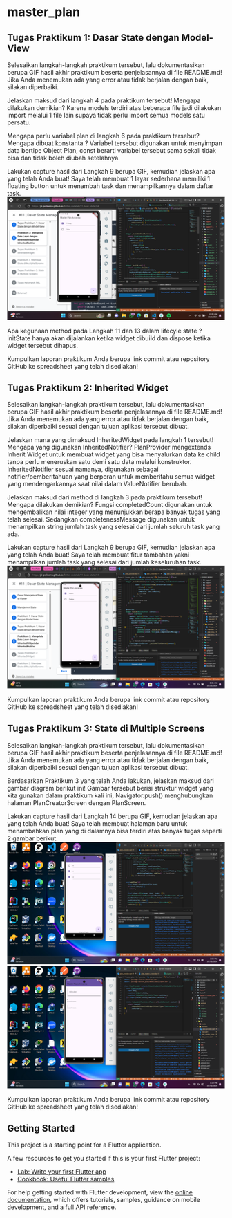 # master_plan

## Tugas Praktikum 1: Dasar State dengan Model-View

Selesaikan langkah-langkah praktikum tersebut, lalu dokumentasikan berupa GIF hasil akhir praktikum beserta penjelasannya di file README.md! Jika Anda menemukan ada yang error atau tidak berjalan dengan baik, silakan diperbaiki.

Jelaskan maksud dari langkah 4 pada praktikum tersebut! Mengapa dilakukan demikian? Karena models terdiri atas beberapa file jadi dilakukan import melalui 1 file lain supaya tidak perlu import semua models satu persatu.

Mengapa perlu variabel plan di langkah 6 pada praktikum tersebut? Mengapa dibuat konstanta ? Variabel tersebut digunakan untuk menyimpan data bertipe Object Plan, const berarti variabel tersebut sama sekali tidak bisa dan tidak boleh diubah setelahnya.

Lakukan capture hasil dari Langkah 9 berupa GIF, kemudian jelaskan apa yang telah Anda buat! Saya telah membuat 1 layar sederhana memiliki 1 floating button untuk menambah task dan menampilkannya dalam daftar task.
![Praktikum 1](images/p1.png)

Apa kegunaan method pada Langkah 11 dan 13 dalam lifecyle state ? initState hanya akan dijalankan ketika widget dibuild dan dispose ketika widget tersebut dihapus.

Kumpulkan laporan praktikum Anda berupa link commit atau repository GitHub ke spreadsheet yang telah disediakan!

## Tugas Praktikum 2: Inherited Widget

Selesaikan langkah-langkah praktikum tersebut, lalu dokumentasikan berupa GIF hasil akhir praktikum beserta penjelasannya di file README.md! Jika Anda menemukan ada yang error atau tidak berjalan dengan baik, silakan diperbaiki sesuai dengan tujuan aplikasi tersebut dibuat.

Jelaskan mana yang dimaksud InheritedWidget pada langkah 1 tersebut! Mengapa yang digunakan InheritedNotifier? PlanProvider mengextends Inherit Widget untuk membuat widget yang bisa menyalurkan data ke child tanpa perlu meneruskan satu demi satu data melalui konstruktor. InheritedNotifier sesuai namanya, digunakan sebagai notifier/pemberitahuan yang berperan untuk memberitahu semua widget yang mendengarkannya saat nilai dalam ValueNotifier berubah.

Jelaskan maksud dari method di langkah 3 pada praktikum tersebut! Mengapa dilakukan demikian? Fungsi completedCount digunakan untuk mengembalikan nilai integer yang menunjukkan berapa banyak tugas yang telah selesai. Sedangkan completenessMessage digunakan untuk menampilkan string jumlah task yang selesai dari jumlah seluruh task yang ada.

Lakukan capture hasil dari Langkah 9 berupa GIF, kemudian jelaskan apa yang telah Anda buat! Saya telah membuat fitur tambahan yakni menampilkan jumlah task yang selesai dari jumlah keseluruhan task.
![Praktikum 2](images/p2.png)

Kumpulkan laporan praktikum Anda berupa link commit atau repository GitHub ke spreadsheet yang telah disediakan!

## Tugas Praktikum 3: State di Multiple Screens

Selesaikan langkah-langkah praktikum tersebut, lalu dokumentasikan berupa GIF hasil akhir praktikum beserta penjelasannya di file README.md! Jika Anda menemukan ada yang error atau tidak berjalan dengan baik, silakan diperbaiki sesuai dengan tujuan aplikasi tersebut dibuat.

Berdasarkan Praktikum 3 yang telah Anda lakukan, jelaskan maksud dari gambar diagram berikut ini! Gambar tersebut berisi struktur widget yang kita gunakan dalam praktikum kali ini, Navigator.push() menghubungkan halaman PlanCreatorScreen dengan PlanScreen.

Lakukan capture hasil dari Langkah 14 berupa GIF, kemudian jelaskan apa yang telah Anda buat! Saya telah membuat halaman baru untuk menambahkan plan yang di dalamnya bisa terdiri atas banyak tugas seperti 2 gambar berikut.
![Praktikum 3](images/p3.png)
![Praktikum 3](images/p32.png)

Kumpulkan laporan praktikum Anda berupa link commit atau repository GitHub ke spreadsheet yang telah disediakan!

## Getting Started

This project is a starting point for a Flutter application.

A few resources to get you started if this is your first Flutter project:

- [Lab: Write your first Flutter app](https://docs.flutter.dev/get-started/codelab)
- [Cookbook: Useful Flutter samples](https://docs.flutter.dev/cookbook)

For help getting started with Flutter development, view the
[online documentation](https://docs.flutter.dev/), which offers tutorials,
samples, guidance on mobile development, and a full API reference.
